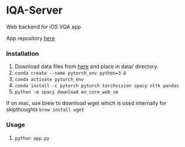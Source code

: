 # IQA-Server
Web backend for iOS VQA app

App repository [here](https://github.com/HiiYL/IQA-App)


### Installation
1. Download data files from [here](https://drive.google.com/open?id=0B0wpQxTjT1jOM3pwZ2psRU80TDQ) and place in data/ directory.
2. `conda create --name pytorch_env python=3.8`
3. `conda activate pytorch_env`
4. `conda install -c pytorch pytorch torchvision spacy nltk pandas`
5. `python -m spacy download en_core_web_sm`

If on mac, use brew to download wget which is used internally for skipthoughts
`brew install wget`

### Usage
1. ` python app.py `
